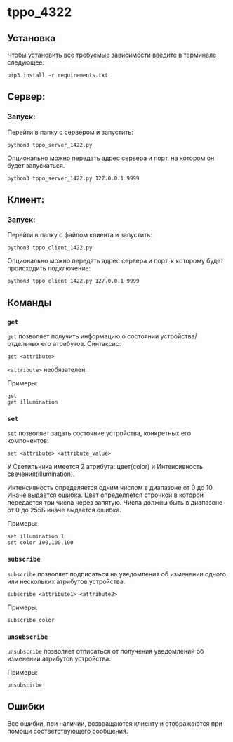 # tppo_4322

## Установка

Чтобы установить все требуемые зависимости введите в терминале следующее:
```shell
pip3 install -r requirements.txt
```

## Сервер:

### Запуск:

Перейти в папку с сервером и запустить:
```shell
python3 tppo_server_1422.py 
```
Опционально можно передать адрес сервера и порт, на котором он будет запускаться.

```shell
python3 tppo_server_1422.py 127.0.0.1 9999
```

## Клиент:

### Запуск:

Перейти в папку с файлом клиента и запустить:
```shell
python3 tppo_client_1422.py 
```
Опционально можно передать адрес сервера и порт, к которому будет происходить подключение:

```shell
python3 tppo_client_1422.py 127.0.0.1 9999
```

## Команды

### `get`

`get` позволяет получить информацию о состоянии устройства/отдельных его атрибутов. Синтаксис:

```shell
get <attribute> 
```
`<attribute>` необязателен.

Примеры:
```shell
get 
get illumination
```

### `set`

`set` позволяет задать состояние устройства, конкретных его компонентов:

```shell
set <attribute> <attribute_value> 
```

У Светильника имеется 2 атрибута: цвет(color) и Интенсивность свечения(illumination).

Интенсивность определяется одним числом в диапазоне от 0 до 10. Иначе выдается ошибка.
Цвет определяется строчкой в которой передается три числа через запятую. Числа должны быть в диапазоне от 0 до 255Б иначе выдается ошибка.

Примеры:
```shell
set illumination 1
set color 100,100,100
```

### `subscribe` 

`subscribe` позволяет подписаться на уведомления об изменении одного или нескольких атрибутов устройства.

```shell
subscribe <attribute1> <attribute2>
```

Примеры:
```shell
subscribe color
```

### `unsubscribe` 

`unsubscribe` позволяет отписаться от получения уведомлений об изменении атрибутов устройства.

Примеры:
```shell
unsubscirbe
```

## Ошибки
Все ошибки, при наличии, возвращаются клиенту и отображаются при помощи соответствующего сообщения.